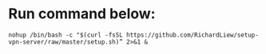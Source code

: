 # Run command below:
`nohup /bin/bash -c "$(curl -fsSL https://github.com/RichardLiew/setup-vpn-server/raw/master/setup.sh)” 2>&1 &`
